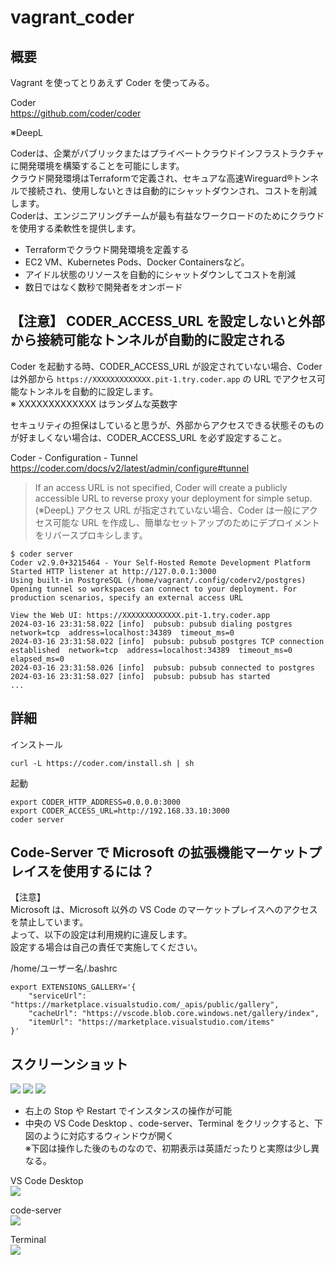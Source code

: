 # vagrant_coder

## 概要
Vagrant を使ってとりあえず Coder を使ってみる。 

Coder  
https://github.com/coder/coder

※DeepL

Coderは、企業がパブリックまたはプライベートクラウドインフラストラクチャに開発環境を構築することを可能にします。  
クラウド開発環境はTerraformで定義され、セキュアな高速Wireguard®トンネルで接続され、使用しないときは自動的にシャットダウンされ、コストを削減します。  
Coderは、エンジニアリングチームが最も有益なワークロードのためにクラウドを使用する柔軟性を提供します。

* Terraformでクラウド開発環境を定義する
* EC2 VM、Kubernetes Pods、Docker Containersなど。
* アイドル状態のリソースを自動的にシャットダウンしてコストを削減
* 数日ではなく数秒で開発者をオンボード

## 【注意】 CODER_ACCESS_URL を設定しないと外部から接続可能なトンネルが自動的に設定される

Coder を起動する時、CODER_ACCESS_URL が設定されていない場合、Coder は外部から `https://XXXXXXXXXXXXX.pit-1.try.coder.app` の URL でアクセス可能なトンネルを自動的に設定します。  
※ XXXXXXXXXXXXX はランダムな英数字

セキュリティの担保はしていると思うが、外部からアクセスできる状態そのものが好ましくない場合は、CODER_ACCESS_URL を必ず設定すること。

Coder - Configuration - Tunnel  
https://coder.com/docs/v2/latest/admin/configure#tunnel
> If an access URL is not specified, Coder will create a publicly accessible URL to reverse proxy your deployment for simple setup.  
> (※DeepL) アクセス URL が指定されていない場合、Coder は一般にアクセス可能な URL を作成し、簡単なセットアップのためにデプロイメントをリバースプロキシします。

```
$ coder server
Coder v2.9.0+3215464 - Your Self-Hosted Remote Development Platform
Started HTTP listener at http://127.0.0.1:3000
Using built-in PostgreSQL (/home/vagrant/.config/coderv2/postgres)
Opening tunnel so workspaces can connect to your deployment. For production scenarios, specify an external access URL

View the Web UI: https://XXXXXXXXXXXXX.pit-1.try.coder.app
2024-03-16 23:31:58.022 [info]  pubsub: pubsub dialing postgres  network=tcp  address=localhost:34389  timeout_ms=0
2024-03-16 23:31:58.022 [info]  pubsub: pubsub postgres TCP connection established  network=tcp  address=localhost:34389  timeout_ms=0  elapsed_ms=0
2024-03-16 23:31:58.026 [info]  pubsub: pubsub connected to postgres
2024-03-16 23:31:58.027 [info]  pubsub: pubsub has started
...
```

## 詳細

インストール
```
curl -L https://coder.com/install.sh | sh
```

起動
```
export CODER_HTTP_ADDRESS=0.0.0.0:3000
export CODER_ACCESS_URL=http://192.168.33.10:3000
coder server
```

## Code-Server で Microsoft の拡張機能マーケットプレイスを使用するには？

【注意】  
Microsoft は、Microsoft 以外の VS Code のマーケットプレイスへのアクセスを禁止しています。  
よって、以下の設定は利用規約に違反します。  
設定する場合は自己の責任で実施してください。

/home/ユーザー名/.bashrc
```
export EXTENSIONS_GALLERY='{
    "serviceUrl": "https://marketplace.visualstudio.com/_apis/public/gallery",
    "cacheUrl": "https://vscode.blob.core.windows.net/gallery/index",
    "itemUrl": "https://marketplace.visualstudio.com/items"
}'
```

## スクリーンショット
![](doc/image/2024-03-18-00-41-49.png)
![](doc/image/2024-03-18-00-42-36.png)
![](doc/image/2024-03-18-00-43-05.png)

* 右上の Stop や Restart でインスタンスの操作が可能
* 中央の VS Code Desktop 、code-server、Terminal をクリックすると、下図のように対応するウィンドウが開く  
  ※下図は操作した後のものなので、初期表示は英語だったりと実際は少し異なる。

VS Code Desktop  
![](doc/image/2024-03-18-00-45-54.png)

code-server  
![](doc/image/2024-03-18-00-47-20.png)

Terminal  
![](doc/image/2024-03-18-00-43-52.png)  
